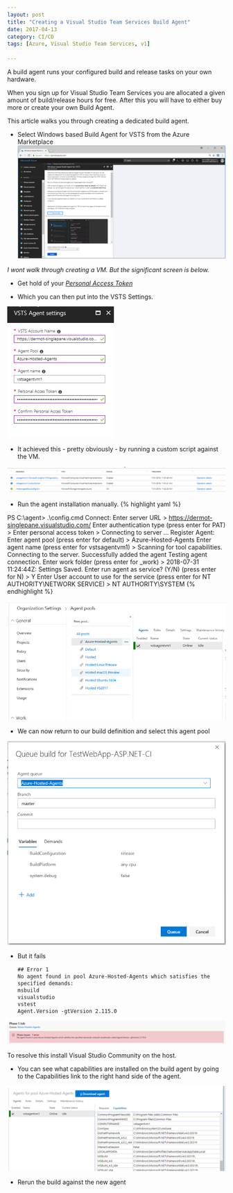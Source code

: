 ```yaml
---
layout: post
title: "Creating a Visual Studio Team Services Build Agent"
date: 2017-04-13
category: CI/CD
tags: [Azure, Visual Studio Team Services, v1]

---
```

A build agent runs your configured build and release tasks on your own hardware.

When you sign up for Visual Studio Team Services you are allocated a given amount of build/release hours for free.  After this you will have to either buy more or create your own Build Agent.

This article walks you through creating a dedicated build agent.

- Select Windows based Build Agent for VSTS from the Azure Marketplace
![](/images/New-Windows-Build-Agent-01-01.png)

*I wont walk through creating a VM.  But the significant screen is below.*

- Get hold of your _[Personal Access Token](https://docs.microsoft.com/en-us/vsts/organizations/accounts/use-personal-access-tokens-to-authenticate?view=vsts)_

- Which you can then put into the VSTS Settings.

![](/images/New-Windows-Build-Agent-02.png)

- It achieved this - pretty obviously - by running a custom script against the VM.

![](/images/New-Windows-Build-Agent-03.png)

- Run the agent installation manually.
{% highlight yaml %}

PS C:\agent> .\config.cmd
Connect:
Enter server URL > https://dermot-singlepane.visualstudio.com/
Enter authentication type (press enter for PAT) >
Enter personal access token >
Connecting to server ...
Register Agent:
Enter agent pool (press enter for default) > Azure-Hosted-Agents
Enter agent name (press enter for vstsagentvm1) >
Scanning for tool capabilities.
Connecting to the server.
Successfully added the agent
Testing agent connection.
Enter work folder (press enter for _work) >
2018-07-31 11:24:44Z: Settings Saved.
Enter run agent as service? (Y/N) (press enter for N) > Y
Enter User account to use for the service (press enter for NT AUTHORITY\NETWORK SERVICE) >  NT AUTHORITY\SYSTEM
{% endhighlight %}

![](/images/New-Windows-Build-Agent-04.png)

- We can now return to our build definition and select this agent pool

![](/images/New-Windows-Build-Agent-05.png)

- But it fails

      ## Error 1
      No agent found in pool Azure-Hosted-Agents which satisfies the specified demands:
      msbuild
      visualstudio
      vstest
      Agent.Version -gtVersion 2.115.0 

![](/images/New-Windows-Build-Agent-06.png)

To resolve this install Visual Studio Community on the host.

- You can see what capabilities are installed on the build agent by going to the Capabilities link to the right hand side of the agent.

![](/images/New-Windows-Build-Agent-07.png)

- Rerun the build against the new agent